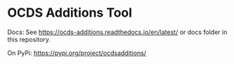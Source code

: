 # OCDS Additions Tool

Docs: See https://ocds-additions.readthedocs.io/en/latest/ or docs folder in this repository.

On PyPi: https://pypi.org/project/ocdsadditions/

